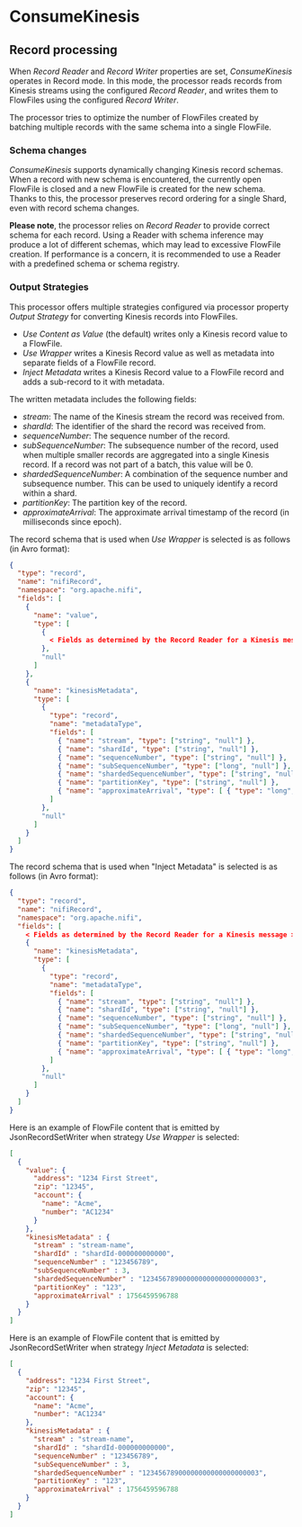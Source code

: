 <!--
  Licensed to the Apache Software Foundation (ASF) under one or more
  contributor license agreements.  See the NOTICE file distributed with
  this work for additional information regarding copyright ownership.
  The ASF licenses this file to You under the Apache License, Version 2.0
  (the "License"); you may not use this file except in compliance with
  the License.  You may obtain a copy of the License at
      http://www.apache.org/licenses/LICENSE-2.0
  Unless required by applicable law or agreed to in writing, software
  distributed under the License is distributed on an "AS IS" BASIS,
  WITHOUT WARRANTIES OR CONDITIONS OF ANY KIND, either express or implied.
  See the License for the specific language governing permissions and
  limitations under the License.
-->

# ConsumeKinesis

## Record processing

When _Record Reader_ and _Record Writer_ properties are set, _ConsumeKinesis_ operates in Record mode.
In this mode, the processor reads records from Kinesis streams using the configured _Record Reader_,
and writes them to FlowFiles using the configured _Record Writer_.

The processor tries to optimize the number of FlowFiles created by batching multiple records with the same schema
into a single FlowFile.

### Schema changes

_ConsumeKinesis_ supports dynamically changing Kinesis record schemas. When a record with new schema is encountered,
the currently open FlowFile is closed and a new FlowFile is created for the new schema. Thanks to this, the processor
preserves record ordering for a single Shard, even with record schema changes.

**Please note**, the processor relies on _Record Reader_ to provide correct schema for each record.
Using a Reader with schema inference may produce a lot of different schemas, which may lead to excessive FlowFile creation.
If performance is a concern, it is recommended to use a Reader with a predefined schema or schema registry.

### Output Strategies

This processor offers multiple strategies configured via processor property _Output Strategy_ for converting Kinesis records into FlowFiles.

- _Use Content as Value_ (the default) writes only a Kinesis record value to a FlowFile.
- _Use Wrapper_ writes a Kinesis Record value as well as metadata into separate fields of a FlowFile record.
- _Inject Metadata_ writes a Kinesis Record value to a FlowFile record and adds a sub-record to it with metadata.

The written metadata includes the following fields:
- _stream_: The name of the Kinesis stream the record was received from.
- _shardId_: The identifier of the shard the record was received from.
- _sequenceNumber_: The sequence number of the record.
- _subSequenceNumber_: The subsequence number of the record, used when multiple smaller records are aggregated into a single Kinesis record. If a record was not part of a batch, this value will be 0.
- _shardedSequenceNumber_: A combination of the sequence number and subsequence number. This can be used to uniquely identify a record within a shard.
- _partitionKey_: The partition key of the record.
- _approximateArrival_: The approximate arrival timestamp of the record (in milliseconds since epoch).

The record schema that is used when _Use Wrapper_ is selected is as follows (in Avro format):

```json
{
  "type": "record",
  "name": "nifiRecord",
  "namespace": "org.apache.nifi",
  "fields": [
    {
      "name": "value",
      "type": [
        {
          < Fields as determined by the Record Reader for a Kinesis message >
        },
        "null"
      ]
    },
    {
      "name": "kinesisMetadata",
      "type": [
        {
          "type": "record",
          "name": "metadataType",
          "fields": [
            { "name": "stream", "type": ["string", "null"] },
            { "name": "shardId", "type": ["string", "null"] },
            { "name": "sequenceNumber", "type": ["string", "null"] },
            { "name": "subSequenceNumber", "type": ["long", "null"] },
            { "name": "shardedSequenceNumber", "type": ["string", "null"] },
            { "name": "partitionKey", "type": ["string", "null"] },
            { "name": "approximateArrival", "type": [ { "type": "long", "logicalType": "timestamp-millis" }, "null" ] }
          ]
        },
        "null"
      ]
    }
  ]
}
```

The record schema that is used when "Inject Metadata" is selected is as follows (in Avro format):

```json
{
  "type": "record",
  "name": "nifiRecord",
  "namespace": "org.apache.nifi",
  "fields": [
    < Fields as determined by the Record Reader for a Kinesis message >,
    {
      "name": "kinesisMetadata",
      "type": [
        {
          "type": "record",
          "name": "metadataType",
          "fields": [
            { "name": "stream", "type": ["string", "null"] },
            { "name": "shardId", "type": ["string", "null"] },
            { "name": "sequenceNumber", "type": ["string", "null"] },
            { "name": "subSequenceNumber", "type": ["long", "null"] },
            { "name": "shardedSequenceNumber", "type": ["string", "null"] },
            { "name": "partitionKey", "type": ["string", "null"] },
            { "name": "approximateArrival", "type": [ { "type": "long", "logicalType": "timestamp-millis" }, "null" ] }
          ]
        },
        "null"
      ]
    }
  ]
}
```

Here is an example of FlowFile content that is emitted by JsonRecordSetWriter when strategy _Use Wrapper_ is selected:

```json
[
  {
    "value": {
      "address": "1234 First Street",
      "zip": "12345",
      "account": {
        "name": "Acme",
        "number": "AC1234"
      }
    },
    "kinesisMetadata" : {
      "stream" : "stream-name",
      "shardId" : "shardId-000000000000",
      "sequenceNumber" : "123456789",
      "subSequenceNumber" : 3,
      "shardedSequenceNumber" : "12345678900000000000000000003",
      "partitionKey" : "123",
      "approximateArrival" : 1756459596788
    }
  }
]
```

Here is an example of FlowFile content that is emitted by JsonRecordSetWriter when strategy _Inject Metadata_ is selected:

```json
[
  {
    "address": "1234 First Street",
    "zip": "12345",
    "account": {
      "name": "Acme",
      "number": "AC1234"
    },
    "kinesisMetadata" : {
      "stream" : "stream-name",
      "shardId" : "shardId-000000000000",
      "sequenceNumber" : "123456789",
      "subSequenceNumber" : 3,
      "shardedSequenceNumber" : "12345678900000000000000000003",
      "partitionKey" : "123",
      "approximateArrival" : 1756459596788
    }
  }
]
```
